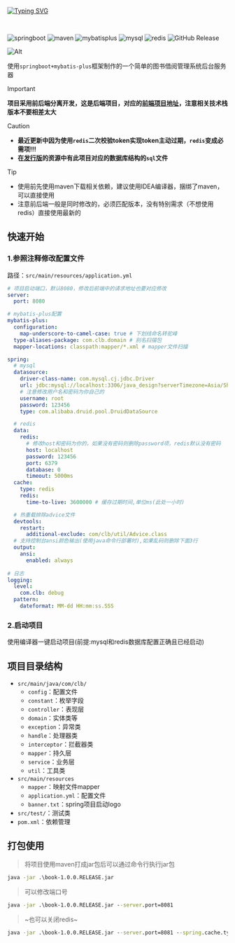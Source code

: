 [![Typing SVG](https://readme-typing-svg.herokuapp.com?font=cascadia+code&size=38&duration=3500&pause=1000&color=00ADFF&center=true&vCenter=true&random=false&width=1000&height=100&lines=Book+lending+management+system;图书借阅管理系统)](https://git.io/typing-svg)

&emsp;&emsp;

![springboot](https://img.shields.io/badge/springboot-v3.0.9-%236DB33F?style=flat&logo=springboot&logoColor=236DB33F&labelColor=white)
![maven](https://img.shields.io/badge/Maven-v3.9.5-blue?style=flat&logo=apachemaven&logoColor=red&labelColor=white)
![mybatisplus](https://img.shields.io/badge/MybatisPlus-v3.5.3.1-red?style=flat&labelColor=white)
![mysql](https://img.shields.io/badge/MySQL-v8.2.0-blue?style=flat&logo=mysql&logoColor=blue&labelColor=white)
![redis](https://img.shields.io/badge/Redis-v7.0.12-red?style=flat&logo=redis&logoColor=%23DC382D&labelColor=white)
![GitHub Release](https://img.shields.io/github/v/release/tankingcao/java_design?include_prereleases&sort=date&display_name=release&style=flat&labelColor=red&cacheSeconds=3600)

<!-- 
![GitHub License](https://img.shields.io/github/license/caolib/book_management_system?style=flat)
![opened issues](https://img.shields.io/github/issues/caolib/book_management_system?color=red&cacheSeconds=3600)
![closed issues](https://img.shields.io/github/issues-closed/caolib/book_management_system?color=green&cacheSeconds=3600)
![GitHub commit activity](https://img.shields.io/github/commit-activity/y/caolib/book_management_system?labelColor=red)
-->

![Alt](https://repobeats.axiom.co/api/embed/fff6dbaa9aa86bbe35a974910b89f89dd10a3383.svg "Repobeats analytics image")

使用`springboot+mybatis-plus`框架制作的一个简单的图书借阅管理系统后台服务器

> [!important]
>
> **项目采用前后端分离开发，这是后端项目，对应的[前端项目地址](https://github.com/caolib/vue3-vite)，注意相关技术栈版本不要相差太大**

> [!caution]
>
> - **最近更新中因为使用`redis`二次校验token实现token主动过期，`redis`变成必需项!!!**
> - **在[发行版](https://github.com/caolib/book_management_system/releases)的资源中有此项目对应的数据库结构的`sql`文件**

> [!tip]
> - 使用前先使用maven下载相关依赖，建议使用IDEA编译器，捆绑了maven，可以直接使用
> - 注意前后端一般是同时修改的，必须匹配版本，没有特别需求（不想使用redis）直接使用最新的

## 快速开始

### 1.参照注释修改配置文件

路径：`src/main/resources/application.yml`

```yml
# 项目启动端口，默认8080，修改后前端中的请求地址也要对应修改
server:
  port: 8080

# mybatis-plus配置
mybatis-plus:
  configuration:
    map-underscore-to-camel-case: true # 下划线命名转驼峰
  type-aliases-package: com.clb.domain # 别名扫描包
  mapper-locations: classpath:mapper/*.xml # mapper文件扫描

spring:
  # mysql
  datasource:
    driver-class-name: com.mysql.cj.jdbc.Driver
    url: jdbc:mysql://localhost:3306/java_design?serverTimezone=Asia/Shanghai
    # 注意修改用户名和密码为你自己的
    username: root
    password: 123456
    type: com.alibaba.druid.pool.DruidDataSource

  # redis
  data:
    redis:
      # 修改host和密码为你的，如果没有密码则删除password项，redis默认没有密码
      host: localhost
      password: 123456
      port: 6379
      database: 0
      timeout: 5000ms
  cache:
    type: redis  
    redis:
      time-to-live: 3600000 # 缓存过期时间,单位ms(此处一小时)

  # 热重载排除advice文件
  devtools:
    restart:
      additional-exclude: com/clb/util/Advice.class
  # 支持控制台ansi颜色输出(使用java命令行部署时),如果乱码则删除下面3行
  output:
    ansi:
      enabled: always
      
# 日志
logging:
  level:
    com.clb: debug
  pattern:
    dateformat: MM-dd HH:mm:ss.SSS

```

### 2.启动项目

使用编译器一键启动项目(前提:mysql和redis数据库配置正确且已经启动)

## 项目目录结构

- `src/main/java/com/clb/`
  - `config`：配置文件
  - `constant`：枚举字段
  - `controller`：表现层
  - `domain`：实体类等
  - `exception`：异常类
  - `handle`：处理器类
  - `interceptor`：拦截器类
  - `mapper`：持久层
  - `service`：业务层
  - `util`：工具类
- `src/main/resources`
  - `mapper`：映射文件mapper
  - `application.yml`：配置文件
  - `banner.txt`：spring项目启动logo
- `src/test/`：测试类
- `pom.xml`：依赖管理

## 打包使用

> 将项目使用maven打成jar包后可以通过命令行执行jar包

```cmd
java -jar .\book-1.0.0.RELEASE.jar
```

> 可以修改端口号

```cmd
java -jar .\book-1.0.0.RELEASE.jar --server.port=8081
```

> ~也可以关闭redis~

```cmd
java -jar .\book-1.0.0.RELEASE.jar --server.port=8081 --spring.cache.type=none
```

